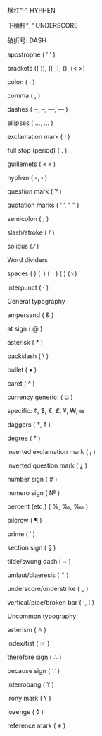 横杠“-” HYPHEN 

下横杆“\_“ UNDERSCORE 

破折号: DASH



apostrophe \( ’ ' \) 

brackets \(\( \)\), \(\[ \]\), \(\), \(&lt; &gt;\) 

colon \( : \) 

comma \( , \) 

dashes \( ‒, –, —, ― \) 

ellipses \( …, ... \) 

exclamation mark \( ! \) 

full stop \(period\) \( . \) 

guillemets \( « » \) 

hyphen \( -, ‐ \) 

question mark \( ? \) 

quotation marks \( ‘ ’, “ ” \) 

semicolon \( ; \) 

slash/stroke \( / \) 

solidus \( ⁄ \) 

Word dividers 

spaces \( \) \( \) \( \) \( \) \(␠\) 

interpunct \( · \) 

General typography 

ampersand \( & \) 

at sign \( @ \) 

asterisk \( \* \) 

backslash \( \ \) 

bullet \( • \) 

caret \( ^ \) 

currency generic: \( ¤ \) 

specific: ¢, $, €, £, ¥, ₩, ₪ 

daggers \( †, ‡ \) 

degree \( ° \) 

inverted exclamation mark \( ¡ \) 

inverted question mark \( ¿ \) 

number sign \( \# \) 

numero sign \( № \) 

percent \(etc.\) \( %, ‰, ‱ \) 

pilcrow \( ¶ \) 

prime \( ′ \) 

section sign \( § \) 

tilde/swung dash \( ~ \) 

umlaut/diaeresis \( ¨ \) 

underscore/understrike \( \_ \) 

vertical/pipe/broken bar \( \|, ¦ \) 

Uncommon typography 

asterism \( ⁂ \) 

index/fist \( ☞ \) 

therefore sign \( ∴ \) 

because sign \( ∵ \) 

interrobang \( ‽ \) 

irony mark \( ؟ \) 

lozenge \( ◊ \) 

reference mark \( ※ \)



